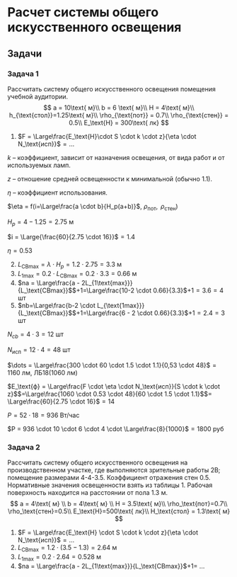 # Расчет системы общего искусственного освещения

## Задачи

### Задача 1

Рассчитать систему общего искусственного освещения помещения учебной аудитории.
$$
a = 10\text{ м}\\
b = 6 \text{ м}\\
H = 4\text{ м}\\
h_{\text{стол}}=1.25\text{ м}\\
\rho_{\text{пот}} = 0.7\\
\rho_{\text{стен}} = 0.5\\
E_\text{Н} = 300\text{ лк}
$$

1. $F = \Large\frac{E_\text{Н}\cdot S \cdot k \cdot z}{\eta \cdot N_\text{исп}}$$=\dots$

$k$ – коэффициент, зависит от назначения освещения, от вида работ и от используемых ламп.

$z$ – отношение средней освещенности к минимальной (обычно 1.1).

$\eta$ – коэффициент использования.

$\eta = f(i=\Large\frac{a \cdot b}{H_p(a+b)}$, $\rho_\text{пот}, \text{ }\rho_\text{стен})$

$H_p = 4 - 1.25 = 2.75$ м

$i = \Large{\frac{60}{2.75 \cdot 16}}$$=1.4$

$\eta= 0.53$

2) $L_{\text{СВmax}} = \lambda \cdot H_p =1.2 \cdot 2.75 = 3.3$ м
3) $L_{1\text{max}}=0.2\cdot L_{\text{СВmax}}=0.2\cdot 3.3 = 0.66$ м
4) $na = \Large\frac{a - 2L_{1\text{max}}}{L_\text{СВmax}}$$+1=\Large\frac{10-2 \cdot 0.66}{3.3}$$+1=3.6 = 4$ шт
5) $nb=\Large\frac{b-2 \cdot L_{\text{1max}}}{L_\text{СВmax}}$$+1=\Large\frac{6 - 2 \cdot 0.66}{3.3}$$+ 1 = 2.4 = 3$ шт

$N_{сb} = 4 \cdot 3 = 12$ шт

$N_\text{исп} = 12 \cdot 4 = 48$ шт

$\dots = \Large\frac{300 \cdot 60 \cdot 1.5 \cdot 1.1}{0,53 \cdot 48}$$= 1160$ лм, ЛБ18(1060 лм)

$E_\text{ф} = \Large\frac{F \cdot \eta \cdot N_\text{исп}}{S \cdot k \cdot z}$$=\Large\frac{1060 \cdot 0.53 \cdot 48}{60 \cdot 1.5 \cdot 1.1}$$= \Large\frac{60}{2.75 \cdot 16}$$=14$

$P = 52 \cdot 18 = 936$ Вт/час

$P = 936 \cdot 10 \cdot  6 \cdot 4 \cdot \Large\frac{8}{1000}$$=1800$ руб



### Задача 2

 Рассчитать систему общего искусственного освещения на производственном участке, где выполняются зрительные работы 2В; помещение размерами 4-4-3.5. Коэффициент отражения стен 0.5. Нормативные значения освещенности взять из таблицы 1. Рабочая поверхность находится на расстоянии от пола 1.3 м.
$$
a = 4\text{ м} \\
b = 4\text{ м} \\
H = 3.5\text{ м}\\
\rho_\text{пот}=0.7\\
\rho_\text{стен}=0.5\\
E_\text{Н}=500\text{ лк}\\
H_\text{стол} = 1.3\text{ м}
$$

1. $F = \Large\frac{E_\text{Н} \cdot S \cdot k \cdot z}{\eta \cdot N_\text{исп}}$$=\dots$
2. $L_\text{СВmax}=1.2 \cdot (3.5 - 1.3) = 2.64$ м
3. $L_{1\text{max}}=0.2 \cdot 2.64 = 0.528$ м
4. $na = \Large\frac{a - 2L_{1\text{max}}}{L_\text{СВmax}}$$+1=$ …
